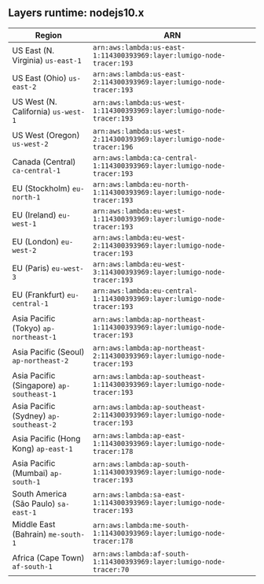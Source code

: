 Layers runtime: nodejs10.x
----
| Region | ARN |
| --- | --- |
|US East (N. Virginia)  `us-east-1`|`arn:aws:lambda:us-east-1:114300393969:layer:lumigo-node-tracer:193`|
|US East (Ohio)  `us-east-2`|`arn:aws:lambda:us-east-2:114300393969:layer:lumigo-node-tracer:193`|
|US West (N. California)  `us-west-1`|`arn:aws:lambda:us-west-1:114300393969:layer:lumigo-node-tracer:193`|
|US West (Oregon)  `us-west-2`|`arn:aws:lambda:us-west-2:114300393969:layer:lumigo-node-tracer:196`|
|Canada (Central)  `ca-central-1`|`arn:aws:lambda:ca-central-1:114300393969:layer:lumigo-node-tracer:193`|
|EU (Stockholm)  `eu-north-1`|`arn:aws:lambda:eu-north-1:114300393969:layer:lumigo-node-tracer:193`|
|EU (Ireland)  `eu-west-1`|`arn:aws:lambda:eu-west-1:114300393969:layer:lumigo-node-tracer:193`|
|EU (London)  `eu-west-2`|`arn:aws:lambda:eu-west-2:114300393969:layer:lumigo-node-tracer:193`|
|EU (Paris)  `eu-west-3`|`arn:aws:lambda:eu-west-3:114300393969:layer:lumigo-node-tracer:193`|
|EU (Frankfurt)  `eu-central-1`|`arn:aws:lambda:eu-central-1:114300393969:layer:lumigo-node-tracer:193`|
|Asia Pacific (Tokyo)  `ap-northeast-1`|`arn:aws:lambda:ap-northeast-1:114300393969:layer:lumigo-node-tracer:193`|
|Asia Pacific (Seoul)  `ap-northeast-2`|`arn:aws:lambda:ap-northeast-2:114300393969:layer:lumigo-node-tracer:193`|
|Asia Pacific (Singapore)  `ap-southeast-1`|`arn:aws:lambda:ap-southeast-1:114300393969:layer:lumigo-node-tracer:193`|
|Asia Pacific (Sydney)  `ap-southeast-2`|`arn:aws:lambda:ap-southeast-2:114300393969:layer:lumigo-node-tracer:193`|
|Asia Pacific (Hong Kong)  `ap-east-1`|`arn:aws:lambda:ap-east-1:114300393969:layer:lumigo-node-tracer:178`|
|Asia Pacific (Mumbai)  `ap-south-1`|`arn:aws:lambda:ap-south-1:114300393969:layer:lumigo-node-tracer:193`|
|South America (São Paulo)  `sa-east-1`|`arn:aws:lambda:sa-east-1:114300393969:layer:lumigo-node-tracer:193`|
|Middle East (Bahrain)  `me-south-1`|`arn:aws:lambda:me-south-1:114300393969:layer:lumigo-node-tracer:178`|
|Africa (Cape Town)  `af-south-1`|`arn:aws:lambda:af-south-1:114300393969:layer:lumigo-node-tracer:70`|

